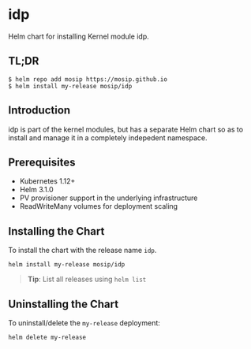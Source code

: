 # idp

Helm chart for installing Kernel module idp.

## TL;DR

```console
$ helm repo add mosip https://mosip.github.io
$ helm install my-release mosip/idp
```

## Introduction

idp is  part of the kernel modules, but has a separate Helm chart so as to install and manage it in a completely indepedent namespace.

## Prerequisites

- Kubernetes 1.12+
- Helm 3.1.0
- PV provisioner support in the underlying infrastructure
- ReadWriteMany volumes for deployment scaling

## Installing the Chart

To install the chart with the release name `idp`.

```console
helm install my-release mosip/idp
```

> **Tip**: List all releases using `helm list`

## Uninstalling the Chart

To uninstall/delete the `my-release` deployment:

```console
helm delete my-release
```

